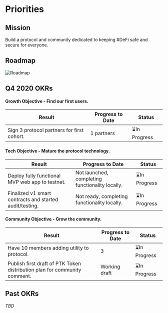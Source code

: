 # Priorities
## Mission
Build a protocol and community dedicated to keeping #DeFi safe and secure for everyone. 

## Roadmap
![Roadmap](/img/protocol-roadmap.png)

## Q4 2020 OKRs
#### Growth Objective - Find our first users.
| Result | Progress to Date | Status |
|--------|------------------|--------|
|Sign 3 protocol partners for first cohort.|1 partners|⌛In Progress|

#### Tech Objective - Mature the protocol technology.
| Result | Progress to Date | Status |
|--------|------------------|--------|
|Deploy fully functional MVP web app to testnet.|Not launched, completing functionality locally.|⌛In Progress|
|Finalized v1 smart contracts and started audit/testing.|Not ready, completing functionality locally.|⌛In Progress|

#### Community Objective - Grow the community.
| Result | Progress to Date | Status |
|--------|------------------|--------|
|Have 10 members adding utility to protocol.|3|⌛In Progress|
|Publish first draft of PTK Token distribution plan for community comment.|Working draft|⌛In Progress|

## Past OKRs
_TBD_